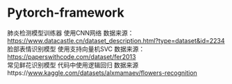 # Pytorch-framework
肺炎检测模型训练器 使用CNN网络
数据来源：https://www.datacastle.cn/dataset_description.html?type=dataset&id=2234  
脸部表情识别模型 使用支持向量机SVC
数据来源：https://paperswithcode.com/dataset/fer2013  
常见鲜花识别模型 代码中使用逻辑回归
数据来源https://www.kaggle.com/datasets/alxmamaev/flowers-recognition


